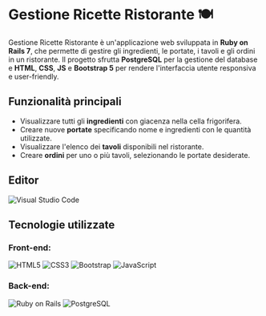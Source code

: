 # Gestione Ricette Ristorante 🍽️

Gestione Ricette Ristorante è un'applicazione web sviluppata in **Ruby on Rails 7**, che permette di gestire gli ingredienti, le portate, i tavoli e gli ordini in un ristorante. Il progetto sfrutta **PostgreSQL** per la gestione del database e **HTML**, **CSS**, **JS** e **Bootstrap 5** per rendere l'interfaccia utente responsiva e user-friendly.

## Funzionalità principali

- Visualizzare tutti gli **ingredienti** con giacenza nella cella frigorifera.
- Creare nuove **portate** specificando nome e ingredienti con le quantità utilizzate.
- Visualizzare l'elenco dei **tavoli** disponibili nel ristorante.
- Creare **ordini** per uno o più tavoli, selezionando le portate desiderate.

## Editor

<img src="https://img.shields.io/badge/Visual%20Studio%20Code-007ACC?style=for-the-badge&logo=visual-studio-code&logoColor=white" alt="Visual Studio Code">

## Tecnologie utilizzate

### Front-end:

<p>
  <img src="https://img.shields.io/badge/HTML5-E54D27?style=for-the-badge&logo=html5&logoColor=white" alt="HTML5">
  <img src="https://img.shields.io/badge/CSS3-3899D6?style=for-the-badge&logo=css3&logoColor=white" alt="CSS3">
  <img src="https://img.shields.io/badge/Bootstrap-8112FA?style=for-the-badge&logo=bootstrap&logoColor=white" alt="Bootstrap">
  <img src="https://img.shields.io/badge/JavaScript-FDCD01?style=for-the-badge&logo=javascript&logoColor=black" alt="JavaScript">
</p>

### Back-end:

<p>
  <img src="https://img.shields.io/badge/Ruby%20on%20Rails-CC0000?style=for-the-badge&logo=ruby-on-rails&logoColor=white" alt="Ruby on Rails">
  <img src="https://img.shields.io/badge/PostgreSQL-316192?style=for-the-badge&logo=postgresql&logoColor=white" alt="PostgreSQL">
</p>
